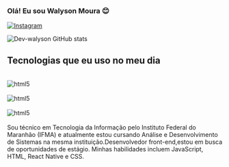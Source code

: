 ### Olá! Eu sou Walyson Moura 😊
[![Instagram](https://img.shields.io/badge/Instagram-E4405F?style=for-the-badge&logo=instagram&logoColor=white)](https://www.instagram.com/dev_walyson/)

![Dev-walyson GitHub stats](https://github-readme-stats.vercel.app/api?username=Dev-walyson&show_icons=true&theme=transparent)

## Tecnologias que eu uso no meu dia

<div style= "display: inline_block"><br/>
    <img align="center" alt="html5" src="https://img.shields.io/badge/HTML5-E34F26?style=for-the-badge&logo=html5&logoColor=white">

</div>
<div style= "display: inline_block"><br/>
    <img align="center" alt="html5" src="https://img.shields.io/badge/CSS3-1572B6?style=for-the-badge&logo=css3&logoColor=white">

</div>
<div style= "display: inline_block"><br/>
    <img align="center" alt="html5" src="https://img.shields.io/badge/JavaScript-323330?style=for-the-badge&logo=javascript&logoColor=F7DF1E">

</div>
<br/>
Sou técnico em Tecnologia da Informação pelo Instituto Federal do Maranhão (IFMA) e atualmente estou cursando Análise e Desenvolvimento de Sistemas na mesma instituição.Desenvolvedor front-end,estou em busca de oportunidades de estágio. Minhas habilidades incluem JavaScript, HTML, React Native e CSS.

